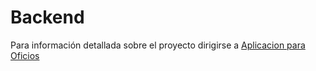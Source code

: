 # Backend

Para información detallada sobre el proyecto dirigirse a [Aplicacion para Oficios]



[Aplicacion para Oficios]: https://www.overleaf.com/project/5f46b246abe9bf0001dce417

